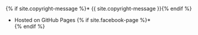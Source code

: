 {% if site.copyright-message %}* {{ site.copyright-message }}{% endif %}
* Hosted on GitHub Pages
{% if site.facebook-page %}* <div class="fb-like" data-href="{{ site.facebook-page }}" data-layout="button" data-action="like" data-show-faces="false" data-share="false"></div>{% endif %}
